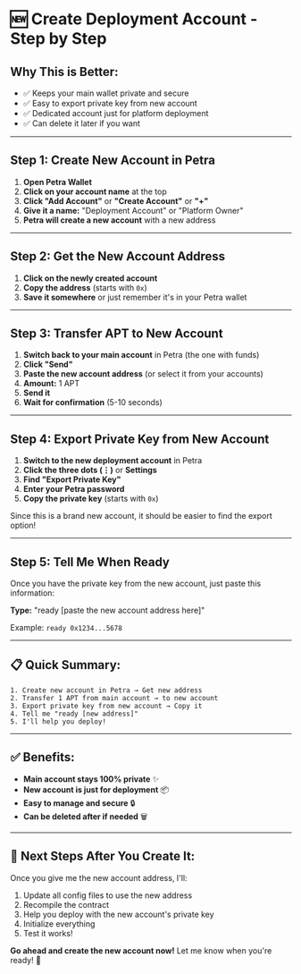 # 🆕 Create Deployment Account - Step by Step

## Why This is Better:
- ✅ Keeps your main wallet private and secure
- ✅ Easy to export private key from new account
- ✅ Dedicated account just for platform deployment
- ✅ Can delete it later if you want

---

## Step 1: Create New Account in Petra

1. **Open Petra Wallet**
2. **Click on your account name** at the top
3. **Click "Add Account"** or **"Create Account"** or **"+"**
4. **Give it a name:** "Deployment Account" or "Platform Owner"
5. **Petra will create a new account** with a new address

---

## Step 2: Get the New Account Address

1. **Click on the newly created account**
2. **Copy the address** (starts with `0x`)
3. **Save it somewhere** or just remember it's in your Petra wallet

---

## Step 3: Transfer APT to New Account

1. **Switch back to your main account** in Petra (the one with funds)
2. **Click "Send"**
3. **Paste the new account address** (or select it from your accounts)
4. **Amount:** 1 APT
5. **Send it**
6. **Wait for confirmation** (5-10 seconds)

---

## Step 4: Export Private Key from New Account

1. **Switch to the new deployment account** in Petra
2. **Click the three dots (⋮)** or **Settings**
3. **Find "Export Private Key"**
4. **Enter your Petra password**
5. **Copy the private key** (starts with `0x`)

Since this is a brand new account, it should be easier to find the export option!

---

## Step 5: Tell Me When Ready

Once you have the private key from the new account, just paste this information:

**Type:** "ready [paste the new account address here]"

Example: `ready 0x1234...5678`

---

## 📋 Quick Summary:

```
1. Create new account in Petra → Get new address
2. Transfer 1 APT from main account → to new account  
3. Export private key from new account → Copy it
4. Tell me "ready [new address]"
5. I'll help you deploy!
```

---

## ✅ Benefits:

- **Main account stays 100% private** ✨
- **New account is just for deployment** 📦
- **Easy to manage and secure** 🔒
- **Can be deleted after if needed** 🗑️

---

## 🎯 Next Steps After You Create It:

Once you give me the new account address, I'll:
1. Update all config files to use the new address
2. Recompile the contract
3. Help you deploy with the new account's private key
4. Initialize everything
5. Test it works!

**Go ahead and create the new account now!** Let me know when you're ready! 🚀
